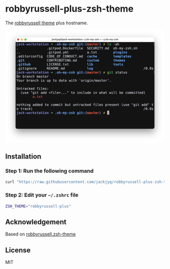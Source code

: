 # robbyrussell-plus-zsh-theme

The [robbyrussell theme](https://github.com/ohmyzsh/ohmyzsh/blob/master/themes/robbyrussell.zsh-theme) plus hostname.

![](screenshot.png)

## Installation

### Step 1: Run the following command

```bash
curl "https://raw.githubusercontent.com/jackjyq/robbyrussell-plus-zsh-theme/main/robbyrussell-plus.zsh-theme" --output "${ZSH_CUSTOM:-~/.oh-my-zsh/custom}/themes/robbyrussell-plus.zsh-theme"
```

### Step 2: Edit your `~/.zshrc` file

```zsh
ZSH_THEME="robbyrussell-plus"
```


## Acknowledgement

Based on [robbyrussell.zsh-theme](https://github.com/ohmyzsh/ohmyzsh/blob/master/themes/robbyrussell.zsh-theme)

## License

MIT